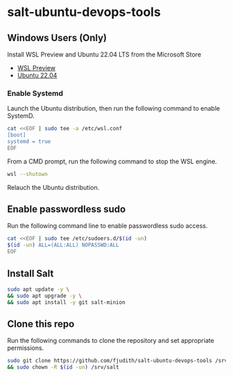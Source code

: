 # salt-ubuntu-devops-tools

## Windows Users (Only)

Install WSL Preview and Ubuntu 22.04 LTS from the Microsoft Store

* [WSL Preview](https://aka.ms/wslstorepage)
* [Ubuntu 22.04](https://apps.microsoft.com/store/detail/ubuntu-22041-lts)

### Enable Systemd

Launch the Ubuntu distribution, then run the following command to enable SystemD.

```bash
cat <<EOF | sudo tee -a /etc/wsl.conf
[boot]
systemd = true
EOF
```

From a CMD prompt, run the following command to stop the WSL engine.

```bash
wsl --shutown
```

Relauch the Ubuntu distribution.

## Enable passwordless sudo

Run the following command line to enable passwordless sudo access.

```bash
cat <<EOF | sudo tee /etc/sudoers.d/$(id -un)
$(id -un) ALL=(ALL:ALL) NOPASSWD:ALL
EOF
```

## Install Salt

```bash
sudo apt update -y \
&& sudo apt upgrade -y \
&& sudo apt install -y git salt-minion
```

## Clone this repo

Run the following commands to clone the repository and set appropriate permissions.

```bash
sudo git clone https://github.com/fjudith/salt-ubuntu-devops-tools /srv/salt \
&& sudo chown -R $(id -un) /srv/salt
```
